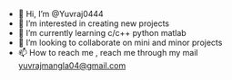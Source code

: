 - 👋 Hi, I’m @Yuvraj0444
- 👀 I’m interested in creating new projects
- 🌱 I’m currently learning c/c++ python matlab 
- 💞️ I’m looking to collaborate on mini and minor projects
- 📫 How to reach me , reach me through my mail yuvrajmangla04@gmail.com

<!---
Yuvraj0444/Yuvraj0444 is a ✨ special ✨ repository because its `README.md` (this file) appears on your GitHub profile.
You can click the Preview link to take a look at your changes.
--->
